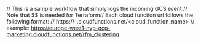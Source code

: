 // This is a sample workflow that simply logs the incoming GCS event
// Note that $$ is needed for Terraform// Each cloud function url follows the following format: 
// https://<region>-<ext-action-gcp>.cloudfunctions.net/<cloud_function_name>
// example: https://europe-west1-nyp-gcp-marketing.cloudfunctions.net/rfm_clustering